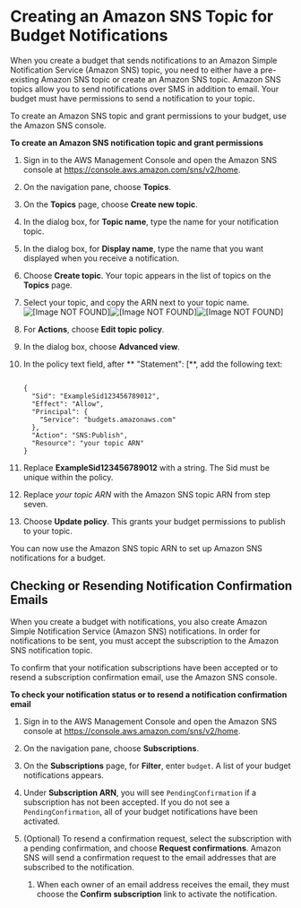 # Creating an Amazon SNS Topic for Budget Notifications<a name="budgets-sns-policy"></a>

When you create a budget that sends notifications to an Amazon Simple Notification Service \(Amazon SNS\) topic, you need to either have a pre\-existing Amazon SNS topic or create an Amazon SNS topic\. Amazon SNS topics allow you to send notifications over SMS in addition to email\. Your budget must have permissions to send a notification to your topic\. 

To create an Amazon SNS topic and grant permissions to your budget, use the Amazon SNS console\.

**To create an Amazon SNS notification topic and grant permissions**

1. Sign in to the AWS Management Console and open the Amazon SNS console at [https://console\.aws\.amazon\.com/sns/v2/home](https://console.aws.amazon.com/sns/v2/home)\.

1. On the navigation pane, choose **Topics**\.

1. On the **Topics** page, choose **Create new topic**\.

1. In the dialog box, for **Topic name**, type the name for your notification topic\.

1. In the dialog box, for **Display name**, type the name that you want displayed when you receive a notification\.

1. Choose **Create topic**\. Your topic appears in the list of topics on the **Topics** page\.

1. Select your topic, and copy the ARN next to your topic name\.  
![\[Image NOT FOUND\]](http://docs.aws.amazon.com/awsaccountbilling/latest/aboutv2/)![\[Image NOT FOUND\]](http://docs.aws.amazon.com/awsaccountbilling/latest/aboutv2/)![\[Image NOT FOUND\]](http://docs.aws.amazon.com/awsaccountbilling/latest/aboutv2/)

1. For **Actions**, choose **Edit topic policy**\.

1. In the dialog box, choose **Advanced view**\.

1. In the policy text field, after ** "Statement": \[**, add the following text:

   ```
       
   {
     "Sid": "ExampleSid123456789012",
     "Effect": "Allow",
     "Principal": {
       "Service": "budgets.amazonaws.com"
     },
     "Action": "SNS:Publish",
     "Resource": "your topic ARN"
   }
   ```

1. Replace **ExampleSid123456789012** with a string\. The Sid must be unique within the policy\.

1. Replace *your topic ARN* with the Amazon SNS topic ARN from step seven\.

1. Choose **Update policy**\. This grants your budget permissions to publish to your topic\.

You can now use the Amazon SNS topic ARN to set up Amazon SNS notifications for a budget\.

## Checking or Resending Notification Confirmation Emails<a name="budgets-confirm-subscription"></a>

When you create a budget with notifications, you also create Amazon Simple Notification Service \(Amazon SNS\) notifications\. In order for notifications to be sent, you must accept the subscription to the Amazon SNS notification topic\.

To confirm that your notification subscriptions have been accepted or to resend a subscription confirmation email, use the Amazon SNS console\.

**To check your notification status or to resend a notification confirmation email**

1. Sign in to the AWS Management Console and open the Amazon SNS console at [https://console\.aws\.amazon\.com/sns/v2/home](https://console.aws.amazon.com/sns/v2/home)\.

1. On the navigation pane, choose **Subscriptions**\.

1. On the **Subscriptions** page, for **Filter**, enter `budget`\. A list of your budget notifications appears\.

1. Under **Subscription ARN**, you will see `PendingConfirmation` if a subscription has not been accepted\. If you do not see a `PendingConfirmation`, all of your budget notifications have been activated\.

1. \(Optional\) To resend a confirmation request, select the subscription with a pending confirmation, and choose **Request confirmations**\. Amazon SNS will send a confirmation request to the email addresses that are subscribed to the notification\.

   1. When each owner of an email address receives the email, they must choose the **Confirm subscription** link to activate the notification\.